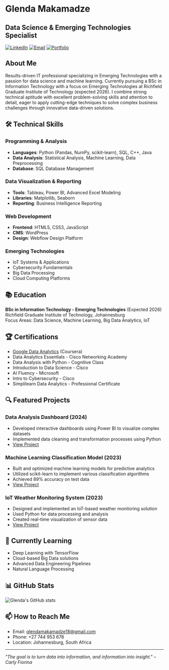 # Glenda Makamadze
## Data Science & Emerging Technologies Specialist

[![LinkedIn](https://img.shields.io/badge/LinkedIn-Connect-blue)](https://www.linkedin.com/in/glenda-makamadze/)
[![Email](https://img.shields.io/badge/Email-Contact-red)](mailto:glendamakamadze18@gmail.com)
[![Portfolio](https://img.shields.io/badge/Portfolio-Visit-green)](https://your-portfolio-url.com)

## About Me

Results-driven IT professional specializing in Emerging Technologies with a passion for data science and machine learning. Currently pursuing a BSc in Information Technology with a focus on Emerging Technologies at Richfield Graduate Institute of Technology (expected 2026). I combine strong technical aptitude with excellent problem-solving skills and attention to detail, eager to apply cutting-edge techniques to solve complex business challenges through innovative data-driven solutions.

## 🛠️ Technical Skills

### Programming & Analysis
- **Languages**: Python (Pandas, NumPy, scikit-learn), SQL, C++, Java
- **Data Analysis**: Statistical Analysis, Machine Learning, Data Preprocessing
- **Database**: SQL Database Management

### Data Visualization & Reporting
- **Tools**: Tableau, Power BI, Advanced Excel Modeling
- **Libraries**: Matplotlib, Seaborn
- **Reporting**: Business Intelligence Reporting

### Web Development
- **Frontend**: HTML5, CSS3, JavaScript
- **CMS**: WordPress
- **Design**: Webflow Design Platform

### Emerging Technologies
- IoT Systems & Applications
- Cybersecurity Fundamentals
- Big Data Processing
- Cloud Computing Platforms

## 📚 Education

**BSc in Information Technology - Emerging Technologies** (Expected 2026)  
Richfield Graduate Institute of Technology, Johannesburg  
Focus Areas: Data Science, Machine Learning, Big Data Analytics, IoT

## 🏆 Certifications

- [Google Data Analytics](https://www.coursera.org/account/accomplishments/verify/WWMRXXC72HCL) (Coursera)
- Data Analytics Essentials - Cisco Networking Academy
- Data Analysis with Python - Cognitive Class
- Introduction to Data Science - Cisco
- AI Fluency - Microsoft
- Intro to Cybersecurity - Cisco
- Simplilearn Data Analytics - Professional Certificate

## 🔍 Featured Projects

### Data Analysis Dashboard (2024)
- Developed interactive dashboards using Power BI to visualize complex datasets
- Implemented data cleaning and transformation processes using Python
- [View Project](https://github.com/glendamakamadze/data-analysis-dashboard)

### Machine Learning Classification Model (2023)
- Built and optimized machine learning models for predictive analytics
- Utilized scikit-learn to implement various classification algorithms
- Achieved 89% accuracy on test data
- [View Project](https://github.com/glendamakamadze/ml-classification)

### IoT Weather Monitoring System (2023)
- Designed and implemented an IoT-based weather monitoring solution
- Used Python for data processing and analysis
- Created real-time visualization of sensor data
- [View Project](https://github.com/glendamakamadze/iot-weather-monitor)

## 🌱 Currently Learning

- Deep Learning with TensorFlow
- Cloud-based Big Data solutions
- Advanced Data Engineering Pipelines
- Natural Language Processing

## 📊 GitHub Stats

![Glenda's GitHub stats](https://github-readme-stats.vercel.app/api?username=glendamakamadze&show_icons=true&theme=radical)

## 📫 How to Reach Me

- Email: glendamakamadze18@gmail.com
- Phone: +27 744 953 678
- Location: Johannesburg, South Africa

---

*"The goal is to turn data into information, and information into insight." – Carly Fiorina*
